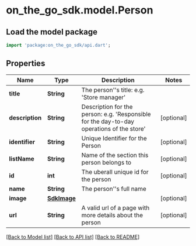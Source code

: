 # on_the_go_sdk.model.Person

## Load the model package
```dart
import 'package:on_the_go_sdk/api.dart';
```

## Properties
Name | Type | Description | Notes
------------ | ------------- | ------------- | -------------
**title** | **String** | The person''s title: e.g. 'Store manager' | 
**description** | **String** | Description for the person: e.g. 'Responsible for the day-to-day operations of the store' | [optional] 
**identifier** | **String** | Unique Identifier for the Person | [optional] 
**listName** | **String** | Name of the section this person belongs to | [optional] 
**id** | **int** | The uberall unique id for the person | [optional] 
**name** | **String** | The person''s full name | 
**image** | [**SdkImage**](SdkImage.md) |  | [optional] 
**url** | **String** | A valid url of a page with more details about the person | [optional] 

[[Back to Model list]](../README.md#documentation-for-models) [[Back to API list]](../README.md#documentation-for-api-endpoints) [[Back to README]](../README.md)


